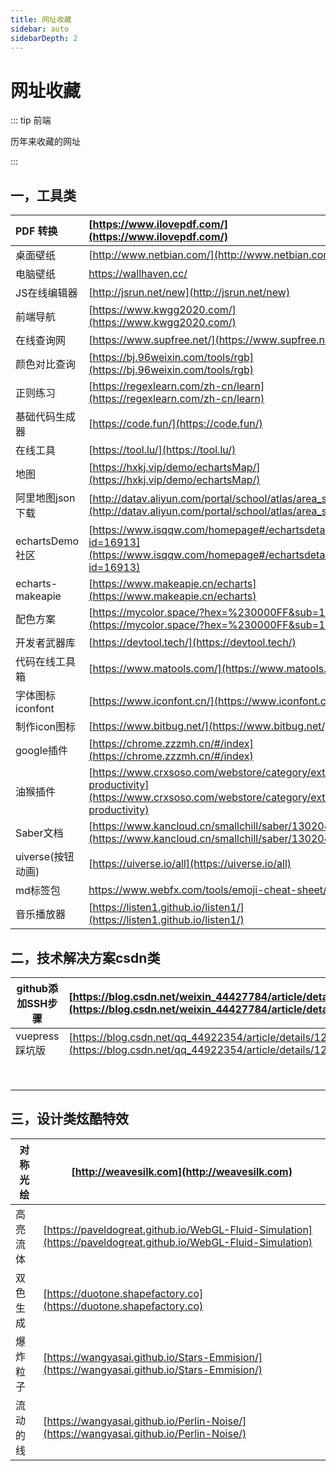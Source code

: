 ```yaml
---
title: 网址收藏
sidebar: auto
sidebarDepth: 2
---
```


# 网址收藏

::: tip 前端

历年来收藏的网址

:::

## 一，工具类

| PDF 转换          | [https://www.ilovepdf.com/](https://www.ilovepdf.com/)       |
| :---------------- | :----------------------------------------------------------- |
| 桌面壁纸          | [http://www.netbian.com/](http://www.netbian.com/)           |
| 电脑壁纸          | https://wallhaven.cc/                                        |
| JS在线编辑器      | [http://jsrun.net/new](http://jsrun.net/new)                 |
| 前端导航          | [https://www.kwgg2020.com/](https://www.kwgg2020.com/)       |
| 在线查询网        | [https://www.supfree.net/](https://www.supfree.net/)         |
| 颜色对比查询      | [https://bj.96weixin.com/tools/rgb](https://bj.96weixin.com/tools/rgb) |
| 正则练习          | [https://regexlearn.com/zh-cn/learn](https://regexlearn.com/zh-cn/learn) |
| 基础代码生成器    | [https://code.fun/](https://code.fun/)                       |
| 在线工具          | [https://tool.lu/](https://tool.lu/)                         |
| 地图              | [https://hxkj.vip/demo/echartsMap/](https://hxkj.vip/demo/echartsMap/) |
| 阿里地图json下载  | [http://datav.aliyun.com/portal/school/atlas/area_selector](http://datav.aliyun.com/portal/school/atlas/area_selector) |
| echartsDemo社区   | [https://www.isqqw.com/homepage#/echartsdetail?id=16913](https://www.isqqw.com/homepage#/echartsdetail?id=16913) |
| echarts-makeapie  | [https://www.makeapie.cn/echarts](https://www.makeapie.cn/echarts) |
| 配色方案          | [https://mycolor.space/?hex=%230000FF&sub=1](https://mycolor.space/?hex=%230000FF&sub=1) |
| 开发者武器库      | [https://devtool.tech/](https://devtool.tech/)               |
| 代码在线工具箱    | [https://www.matools.com/](https://www.matools.com/)         |
| 字体图标iconfont  | [https://www.iconfont.cn/](https://www.iconfont.cn/)         |
| 制作icon图标      | [https://www.bitbug.net/](https://www.bitbug.net/)           |
| google插件        | [https://chrome.zzzmh.cn/#/index](https://chrome.zzzmh.cn/#/index) |
| 油猴插件          | [https://www.crxsoso.com/webstore/category/ext-7-productivity](https://www.crxsoso.com/webstore/category/ext-7-productivity) |
| Saber文档         | [https://www.kancloud.cn/smallchill/saber/1302049](https://www.kancloud.cn/smallchill/saber/1302049) |
| uiverse(按钮动画) | [https://uiverse.io/all](https://uiverse.io/all)             |
| md标签包          | https://www.webfx.com/tools/emoji-cheat-sheet/               |
| 音乐播放器        | [https://listen1.github.io/listen1/](https://listen1.github.io/listen1/) |

## 二，技术解决方案csdn类

| **github添加SSH步骤** | [https://blog.csdn.net/weixin_44427784/article/details/113589267](https://blog.csdn.net/weixin_44427784/article/details/113589267) |
| --------------------- | ------------------------------------------------------------ |
| vuepress踩坑版        | [https://blog.csdn.net/qq_44922354/article/details/122047810](https://blog.csdn.net/qq_44922354/article/details/122047810) |
|                       |                                                              |
|                       |                                                              |
|                       |                                                              |
|                       |                                                              |
|                       |                                                              |
|                       |                                                              |
|                       |                                                              |
|                       |                                                              |

## 三，设计类炫酷特效

| 对称光绘 | [http://weavesilk.com](http://weavesilk.com)                 |
| -------- | ------------------------------------------------------------ |
| 高亮流体 | [https://paveldogreat.github.io/WebGL-Fluid-Simulation](https://paveldogreat.github.io/WebGL-Fluid-Simulation) |
| 双色生成 | [https://duotone.shapefactory.co](https://duotone.shapefactory.co) |
| 爆炸粒子 | [https://wangyasai.github.io/Stars-Emmision/](https://wangyasai.github.io/Stars-Emmision/) |
| 流动的线 | [https://wangyasai.github.io/Perlin-Noise/](https://wangyasai.github.io/Perlin-Noise/) |

